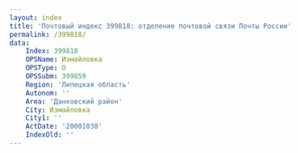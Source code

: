 ```yaml
---
layout: index
title: 'Почтовый индекс 399818: отделение почтовой связи Почты России'
permalink: /399818/
data:
    Index: 399818
    OPSName: Измайловка
    OPSType: О
    OPSSubm: 399859
    Region: 'Липецкая область'
    Autonom: ''
    Area: 'Данковский район'
    City: Измайловка
    City1: ''
    ActDate: '20001030'
    IndexOld: ''
---
```

